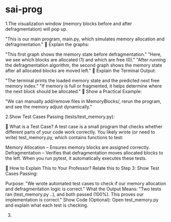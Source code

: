 # sai-prog

1.The visualization window (memory blocks before and after defragmentation) will pop up.

"This is our main program, main.py, which simulates memory allocation and defragmentation."
🔹 Explain the graphs:

"This first graph shows the memory state before defragmentation."
"Here, we see which blocks are allocated (1) and which are free (0)."
"After running the defragmentation algorithm, the second graph shows the memory state after all allocated blocks are moved left."
🔹 Explain the Terminal Output:

"The terminal prints the loaded memory state and the predicted next free memory index."
"If memory is full or fragmented, it helps determine where the next block should be allocated."
🔹 Show a Practical Example:

"We can manually add/remove files in MemoryBlocks/, rerun the program, and see the memory adjust dynamically."




 2.Show Test Cases Passing (tests/test_memory.py):

🔹 What is a Test Case?
A test case is a small program that checks whether different parts of your code work correctly.
You likely wrote (or need to write) test_memory.py, which contains functions to test:

Memory Allocation – Ensures memory blocks are assigned correctly.
Defragmentation – Verifies that defragmentation moves allocated blocks to the left.
When you run pytest, it automatically executes these tests.

🔹 How to Explain This to Your Professor?
Relate this to Step 3: Show Test Cases Passing:

Purpose:
"We wrote automated test cases to check if our memory allocation and defragmentation logic is correct."
What the Output Means:
"Two tests ran (test_memory.py ..), and both passed (100%). This proves our implementation is correct."
Show Code (Optional):
Open test_memory.py and explain what each test is checking.


3.